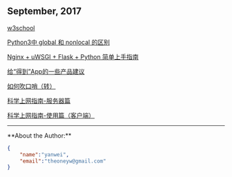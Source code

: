## September, 2017
[w3school](html/w3school.html)

[Python3中 global 和 nonlocal 的区别](python/global-nonlocal.md)

[Nginx + uWSGI + Flask + Python 简单上手指南](devops/nginx-uwsgi-flask-python.md)

[给“得到”App的一些产品建议](product/advice-for-dedao-app.md)

[如何吹口哨（转）](misc/how-to-whistle.md)

[科学上网指南-服务器篇](shadowsocks/shadowsocks-server.md)

[科学上网指南-使用篇（客户端）](shadowsocks/shadowsocks-client.md)

<!--
[App账号体系设计和注册登录流程](product/app-account-register-login.md)

Todo: 
[2017年阅读清单](education/books-2017.md)
[适合小团队的产品管理和研发流程]()
[几款背单词App的比较](education/vocabulary-apps.md)
[Python学习笔记 系列]()
[程序员眼中的Scratch]()
[程序员家长如何教小朋友用Scratch学编程]()
[中国诗词大会抢答模式的策略分析]()
[最近2年的工作总结]()
-->

<hr>
**About the Author:**

```json
{
    "name":"yanwei",
    "email":"theoneyw@gmail.com"
}
```
